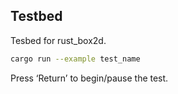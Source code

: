 ## Testbed

Tesbed for rust_box2d.

~~~~sh
cargo run --example test_name
~~~~

Press ‘Return’ to begin/pause the test.
